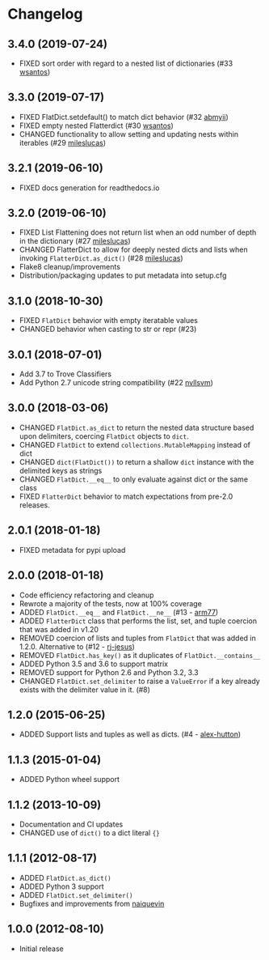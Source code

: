 # Changelog

## 3.4.0 (2019-07-24)

- FIXED sort order with regard to a nested list of dictionaries (#33 [wsantos](https://github.com/wsantos))

## 3.3.0 (2019-07-17)

- FIXED FlatDict.setdefault() to match dict behavior (#32 [abmyii](https://github.com/abmyii))
- FIXED empty nested Flatterdict (#30 [wsantos](https://github.com/wsantos))
- CHANGED functionality to allow setting and updating nests within iterables (#29 [mileslucas](https://github.com/mileslucas))

## 3.2.1 (2019-06-10)

- FIXED docs generation for readthedocs.io

## 3.2.0 (2019-06-10)

- FIXED List Flattening does not return list when an odd number of depth in the dictionary (#27 [mileslucas](https://github.com/mileslucas))
- CHANGED FlatterDict to allow for deeply nested dicts and lists when invoking `FlatterDict.as_dict()` (#28 [mileslucas](https://github.com/mileslucas))
- Flake8 cleanup/improvements
- Distribution/packaging updates to put metadata into setup.cfg

## 3.1.0 (2018-10-30)

- FIXED `FlatDict` behavior with empty iteratable values
- CHANGED behavior when casting to str or repr (#23)

## 3.0.1 (2018-07-01)

- Add 3.7 to Trove Classifiers
- Add Python 2.7 unicode string compatibility (#22 [nvllsvm](https://github.com/nvllsvm))

## 3.0.0 (2018-03-06)

- CHANGED `FlatDict.as_dict` to return the nested data structure based upon delimiters, coercing `FlatDict` objects to `dict`.
- CHANGED `FlatDict` to extend `collections.MutableMapping` instead of dict
- CHANGED `dict(FlatDict())` to return a shallow `dict` instance with the delimited keys as strings
- CHANGED `FlatDict.__eq__` to only evaluate against dict or the same class
- FIXED `FlatterDict` behavior to match expectations from pre-2.0 releases.

## 2.0.1 (2018-01-18)

- FIXED metadata for pypi upload

## 2.0.0 (2018-01-18)

- Code efficiency refactoring and cleanup
- Rewrote a majority of the tests, now at 100% coverage
- ADDED `FlatDict.__eq__` and `FlatDict.__ne__` (#13 - [arm77](https://github.com/arm77))
- ADDED `FlatterDict` class that performs the list, set, and tuple coercion that was added in v1.20
- REMOVED coercion of lists and tuples from `FlatDict` that was added in 1.2.0. Alternative to (#12 - [rj-jesus](https://github.com/rj-jesus))
- REMOVED `FlatDict.has_key()` as it duplicates of `FlatDict.__contains__`
- ADDED Python 3.5 and 3.6 to support matrix
- REMOVED support for Python 2.6 and Python 3.2, 3.3
- CHANGED `FlatDict.set_delimiter` to raise a `ValueError` if a key already exists with the delimiter value in it. (#8)

## 1.2.0 (2015-06-25)

- ADDED Support lists and tuples as well as dicts. (#4 - [alex-hutton](https://github.com/alex-hutton))

## 1.1.3 (2015-01-04)

- ADDED Python wheel support

## 1.1.2 (2013-10-09)

- Documentation and CI updates
- CHANGED use of `dict()` to a dict literal `{}`

## 1.1.1 (2012-08-17)

- ADDED `FlatDict.as_dict()`
- ADDED Python 3 support
- ADDED `FlatDict.set_delimiter()`
- Bugfixes and improvements from [naiquevin](https://github.com/naiquevin)

## 1.0.0 (2012-08-10)

- Initial release
